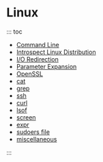 # Linux

::: toc
* [Command Line](command_line.md)
* [Introspect Linux Distribution](distribution.md)
* [I/O Redirection](io_redirection.md)
* [Parameter Expansion](parameter_expansion.md)
* [OpenSSL](openssl/index.md)
* [cat](cat.md)
* [grep](grep.md)
* [ssh](ssh.md)
* [curl](curl.md)
* [lsof](lsof.md)
* [screen](screen.md)
* [expr](expr.md)
* [sudoers file](sudoers.md)
* [miscellaneous](misc.md)

:::


